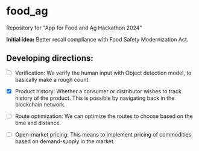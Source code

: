 # food_ag

Repository for "App for Food and Ag Hackathon 2024"

**Initial idea:** Better recall compliance with Food Safety Modernization Act. 

## Developing directions:
 - [ ] Verification: We verify the human input with Object detection model, to basically make a rough count.
 - [x] Product history: Whether a consumer or distributor wishes to track history of the product. This is possible by navigating back in the blockchain network.
 - [ ] Route optimization: We can optimize the routes to choose based on the time and distance.
 - [ ] Open-market pricing: This means to implement pricing of commodities based on demand-supply in the market.




